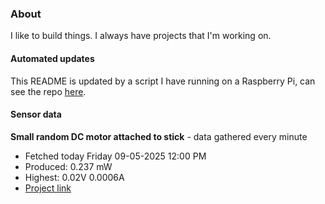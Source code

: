 ### About
I like to build things. I always have projects that I'm working on.

#### Automated updates
This README is updated by a script I have running on a Raspberry Pi, can see the repo [here](https://github.com/jdc-cunningham/raspi-git-repo-updater).

#### Sensor data


**Small random DC motor attached to stick** - data gathered every minute
- Fetched today Friday 09-05-2025 12:00 PM
- Produced: 0.237 mW
- Highest: 0.02V 0.0006A
- [Project link](https://github.com/jdc-cunningham/turbine-raspi)